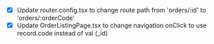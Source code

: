 - [x] Update router.config.tsx to change route path from 'orders/:id' to 'orders/:orderCode'
- [x] Update OrderListingPage.tsx to change navigation onClick to use record.code instead of val (_id)
